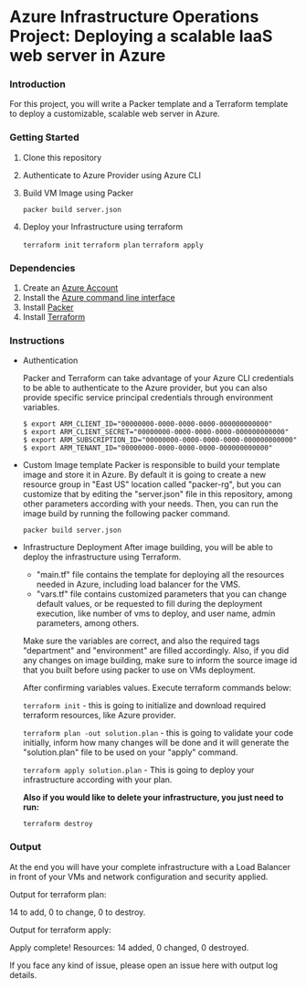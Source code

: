 # Azure Infrastructure Operations Project: Deploying a scalable IaaS web server in Azure

### Introduction
For this project, you will write a Packer template and a Terraform template to deploy a customizable, scalable web server in Azure.

### Getting Started
1. Clone this repository

2. Authenticate to Azure Provider using Azure CLI

3. Build VM Image using Packer 

    `packer build server.json`

4. Deploy your Infrastructure using terraform

    `terraform init`
    `terraform plan`
    `terraform apply`


### Dependencies
1. Create an [Azure Account](https://portal.azure.com) 
2. Install the [Azure command line interface](https://docs.microsoft.com/en-us/cli/azure/install-azure-cli?view=azure-cli-latest)
3. Install [Packer](https://www.packer.io/downloads)
4. Install [Terraform](https://www.terraform.io/downloads.html)

### Instructions
- Authentication

    Packer and Terraform can take advantage of your Azure CLI credentials to be able to authenticate to the Azure provider, but you can also provide specific service principal credentials through environment variables.

    ```
    $ export ARM_CLIENT_ID="00000000-0000-0000-0000-000000000000"
    $ export ARM_CLIENT_SECRET="00000000-0000-0000-0000-000000000000"
    $ export ARM_SUBSCRIPTION_ID="00000000-0000-0000-0000-000000000000"
    $ export ARM_TENANT_ID="00000000-0000-0000-0000-000000000000"
    ```

- Custom Image template
    Packer is responsible to build your template image and store it in Azure.
    By default it is going to create a new resource group in "East US" location called "packer-rg", but you can customize that by editing the "server.json" file in this repository, among other parameters according with your needs.
    Then, you can run the image build by running the following packer command.

    `packer build server.json`

- Infrastructure Deployment
    After image building, you will be able to deploy the infrastructure using Terraform.

    - "main.tf" file contains the template for deploying all the resources needed in Azure, including load balancer for the VMS.
    - "vars.tf" file contains customized parameters that you can change default values, or be requested to fill during the deployment execution, like number of vms to deploy, and user name, admin parameters, among others.



    Make sure the variables are correct, and also the required tags "department" and "environment" are filled accordingly.
    Also, if you did any changes on image building, make sure to inform the source image id that you built before using packer to use on VMs deployment. 
    
    After confirming variables values.
    Execute terraform commands below:

    `terraform init` - this is going to initialize and download required terraform resources, like Azure provider.

    `terraform plan -out solution.plan` - this is going to validate your code initially, inform how many changes will be done and it will generate the "solution.plan" file to be used on your "apply" command.

    `terraform apply solution.plan` - This is going to deploy your infrastructure according with your plan.

    
    **Also if you would like to delete your infrastructure, you just need to run:**

    `terraform destroy`

### Output

At the end you will have your complete infrastructure with a Load Balancer in front of your VMs and network configuration and security applied.

Output for terraform plan:

14 to add, 0 to change, 0 to destroy.

Output for terraform apply:

Apply complete! Resources: 14 added, 0 changed, 0 destroyed.


If you face any kind of issue, please open an issue here with output log details.